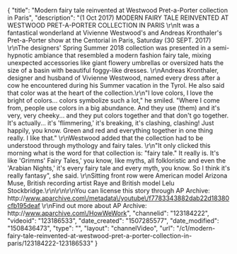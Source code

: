 {
    "title": "Modern fairy tale reinvented at Westwood Pret-a-Porter collection in Paris",
    "description": "(1 Oct 2017) MODERN FAIRY TALE REINVENTED AT WESTWOOD PRET-A-PORTER COLLECTION IN PARIS \r\nIt was a fantastical wonderland at Vivienne Westwood's and Andreas Kronthaler's Pret-a-Porter show at the Centorial in Paris, Saturday (30 SEPT. 2017) \r\nThe designers' Spring Summer 2018 collection was presented in a semi-hypnotic ambiance that resembled a modern fashion fairy tale, mixing unexpected accessories like giant flowery umbrellas or oversized hats the size of a basin with beautiful foggy-like dresses.  \r\nAndreas Kronthaler, designer and husband of Vivienne Westwood, named every dress after a cow he encountered during his Summer vacation in the Tyrol. He also said that color was at the heart of the collection.\r\n\"I love colors, I love the bright of colors... colors symbolize such a lot,\" he smiled. \"Where I come from, people use colors in a big abundance. And they use (them) and it's very, very cheeky... and they put colors together and that don't go together. It's actually... it's 'flimmering,' it's breaking, it's clashing, clashing! Just happily, you know. Green and red and everything together in one thing really. I like that.\"  \r\nWestwood added that the collection had to be understood through mythology and fairy tales. \r\n\"It only clicked this morning what is the word for that collection is: \"fairy tale.\" It really is. It's like 'Grimms' Fairy Tales,' you know, like myths, all folkloristic and even the 'Arabian Nights,' it's every fairy tale and every myth, you know. So I think it's really fantasy\", she said. \r\nSitting front row were American model Arizona Muse, British recording artist Raye and British model Lelu Stockbridge.\r\n\r\n\r\nYou can license this story through AP Archive: http:\/\/www.aparchive.com\/metadata\/youtube\/f7783343882dab22d18380cfb195deaf \r\nFind out more about AP Archive: http:\/\/www.aparchive.com\/HowWeWork",
    "channelid": "123184222",
    "videoid": "123186533",
    "date_created": "1507285577",
    "date_modified": "1508436473",
    "type": "",
    "layout": "channelVideo",
    "url": "\/c1\/modern-fairy-tale-reinvented-at-westwood-pret-a-porter-collection-in-paris\/123184222-123186533"
}
